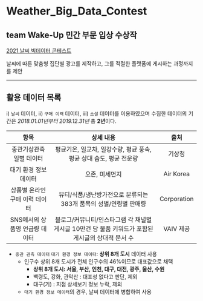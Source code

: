 # Weather_Big_Data_Contest <br>

## team Wake-Up 민간 부문 입상 수상작

[2021 날씨 빅데이터 콘테스트](https://bd.kma.go.kr/contest/)

날씨에 따른 맞춤형 집단별 광고를 제작하고, 그를 적절한 플랫폼에 게시하는 과정까지를 제안

---

## 활용 데이터 목록

i) `날씨` 데이터, ii) `구매 이력` 데이터, iii) `소셜` 데이터를 이용하였으며 수집한 데이터의 기간은 *2018.01.01년부터 2019.12.31년* 총 **2년**이다.

|항목|상세 내용|출처|
|:---:|:---:|:---:|
|종관기상관측 일별 데이터|평균기온, 일교차, 일강수량, 평균 풍속, 평균 상대 습도, 평균 전운량|기상청|
|대기 환경 정보 데이터|오존, 미세먼지|Air Korea|
|상품별 온라인 구매 이력 데이터|뷰티/식품/냉난방가전으로 분류되는 383개 품목의 성별/연령별 판매량|Corporation|
|SNS에서의 상품명 언급량 데이터|블로그/커뮤니티/인스타그램 각 채널별 게시글 10만건 당 물품 키워드가 포함된 게시글의 상대적 문서 수|VAIV 제공|


- `종관 관측 데이터` `대기 환경 정보 데이터`: **상위 8개 도시** 데이터 사용
	- 인구수 상위 8개 도시가 전체 인구수의 46%이므로 대표값으로 채택
		- **상위 8개 도시: 서울, 부산, 인천, 대구, 대전, 광주, 울산, 수원**
		- 백령도, 강화, 관악산 : 대표성 없다고 판단, 제외
		- 대구(기) : 지점 상세보기 정보 누락, 제외
	- `대기 환경 정보 데이터`의 경우, 날씨 데이터에 병합하여 사용
	
